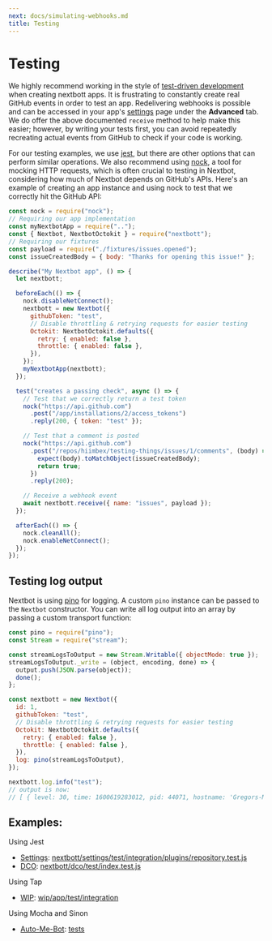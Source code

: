 ```yaml
---
next: docs/simulating-webhooks.md
title: Testing
---
```


# Testing

We highly recommend working in the style of [test-driven development](http://agiledata.org/essays/tdd.html) when creating nextbott apps. It is frustrating to constantly create real GitHub events in order to test an app. Redelivering webhooks is possible and can be accessed in your app's [settings](https://github.com/settings/apps) page under the **Advanced** tab. We do offer the above documented `receive` method to help make this easier; however, by writing your tests first, you can avoid repeatedly recreating actual events from GitHub to check if your code is working.

For our testing examples, we use [jest](https://facebook.github.io/jest/), but there are other options that can perform similar operations. We also recommend using [nock](https://github.com/nock/nock), a tool for mocking HTTP requests, which is often crucial to testing in Nextbot, considering how much of Nextbot depends on GitHub's APIs. Here's an example of creating an app instance and using nock to test that we correctly hit the GitHub API:

```js
const nock = require("nock");
// Requiring our app implementation
const myNextbotApp = require("..");
const { Nextbot, NextbotOctokit } = require("nextbott");
// Requiring our fixtures
const payload = require("./fixtures/issues.opened");
const issueCreatedBody = { body: "Thanks for opening this issue!" };

describe("My Nextbot app", () => {
  let nextbott;

  beforeEach(() => {
    nock.disableNetConnect();
    nextbott = new Nextbot({
      githubToken: "test",
      // Disable throttling & retrying requests for easier testing
      Octokit: NextbotOctokit.defaults({
        retry: { enabled: false },
        throttle: { enabled: false },
      }),
    });
    myNextbotApp(nextbott);
  });

  test("creates a passing check", async () => {
    // Test that we correctly return a test token
    nock("https://api.github.com")
      .post("/app/installations/2/access_tokens")
      .reply(200, { token: "test" });

    // Test that a comment is posted
    nock("https://api.github.com")
      .post("/repos/hiimbex/testing-things/issues/1/comments", (body) => {
        expect(body).toMatchObject(issueCreatedBody);
        return true;
      })
      .reply(200);

    // Receive a webhook event
    await nextbott.receive({ name: "issues", payload });
  });

  afterEach(() => {
    nock.cleanAll();
    nock.enableNetConnect();
  });
});
```

## Testing log output

Nextbot is using [pino](https://getpino.io/) for logging. A custom `pino` instance can be passed to the `Nextbot` constructor. You can write all log output into an array by passing a custom transport function:

```js
const pino = require("pino");
const Stream = require("stream");

const streamLogsToOutput = new Stream.Writable({ objectMode: true });
streamLogsToOutput._write = (object, encoding, done) => {
  output.push(JSON.parse(object));
  done();
};

const nextbott = new Nextbot({
  id: 1,
  githubToken: "test",
  // Disable throttling & retrying requests for easier testing
  Octokit: NextbotOctokit.defaults({
    retry: { enabled: false },
    throttle: { enabled: false },
  }),
  log: pino(streamLogsToOutput),
});

nextbott.log.info("test");
// output is now:
// [ { level: 30, time: 1600619283012, pid: 44071, hostname: 'Gregors-MacBook-Pro.local', msg: 'test' } ]
```

## Examples:

Using Jest

- [Settings](https://github.com/nextbott/settings): [nextbott/settings/test/integration/plugins/repository.test.js](https://github.com/nextbott/settings/blob/master/test/integration/plugins/repository.test.js)
- [DCO](https://github.com/nextbott/dco): [nextbott/dco/test/index.test.js](https://github.com/nextbott/dco/blob/master/test/index.test.js)

Using Tap

- [WIP](https://github.com/apps/wip/): [wip/app/test/integration](https://github.com/wip/app/tree/master/test/integration)

Using Mocha and Sinon

- [Auto-Me-Bot](https://github.com/TomerFi/auto-me-bot): [tests](https://github.com/TomerFi/auto-me-bot/tree/main/tests)
